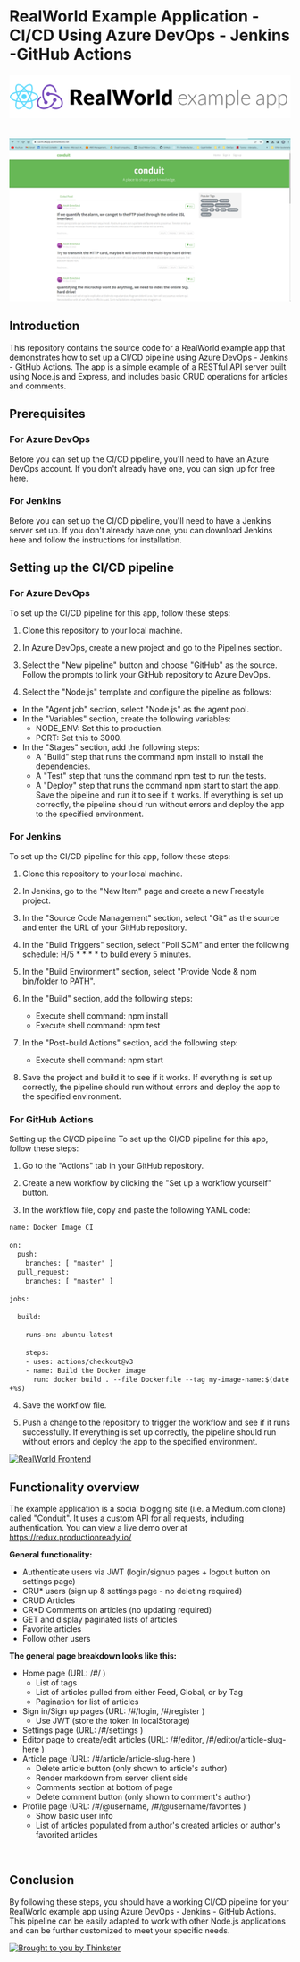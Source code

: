 # RealWorld Example Application - CI/CD Using Azure DevOps - Jenkins -GitHub Actions

###### ![React + Redux Example App](project-logo.png)

![Alt text](Media/Screenshot%202023-02-05%20025857.png)

## Introduction
This repository contains the source code for a RealWorld example app that demonstrates how to set up a CI/CD pipeline using Azure DevOps - Jenkins - GitHub Actions. The app is a simple example of a RESTful API server built using Node.js and Express, and includes basic CRUD operations for articles and comments.


## Prerequisites
### For Azure DevOps
Before you can set up the CI/CD pipeline, you'll need to have an Azure DevOps account. If you don't already have one, you can sign up for free here.

### For Jenkins
Before you can set up the CI/CD pipeline, you'll need to have a Jenkins server set up. If you don't already have one, you can download Jenkins here and follow the instructions for installation.

## Setting up the CI/CD pipeline
### For Azure DevOps

To set up the CI/CD pipeline for this app, follow these steps:

1. Clone this repository to your local machine.

2. In Azure DevOps, create a new project and go to the Pipelines section.

3. Select the "New pipeline" button and choose "GitHub" as the source. Follow the prompts to link your GitHub repository to Azure DevOps.

4. Select the "Node.js" template and configure the pipeline as follows:

+ In the "Agent job" section, select "Node.js" as the agent pool.
+ In the "Variables" section, create the following variables:
   + NODE_ENV: Set this to production.
   + PORT: Set this to 3000.
+ In the "Stages" section, add the following steps:
   + A "Build" step that runs the command npm install to install the dependencies.
   + A "Test" step that runs the command npm test to run the tests.
   + A "Deploy" step that runs the command npm start to start the app.
Save the pipeline and run it to see if it works. If everything is set up correctly, the pipeline should run without errors and deploy the app to the specified environment.

### For Jenkins

To set up the CI/CD pipeline for this app, follow these steps:

1. Clone this repository to your local machine.

2. In Jenkins, go to the "New Item" page and create a new Freestyle project.

3. In the "Source Code Management" section, select "Git" as the source and enter the URL of your GitHub repository.

4. In the "Build Triggers" section, select "Poll SCM" and enter the following schedule: H/5 * * * * to build every 5 minutes.

5. In the "Build Environment" section, select "Provide Node & npm bin/folder to PATH".

6. In the "Build" section, add the following steps:

   + Execute shell command: npm install
   + Execute shell command: npm test
7. In the "Post-build Actions" section, add the following step:
   + Execute shell command: npm start
8. Save the project and build it to see if it works. If everything is set up correctly, the pipeline should run without errors and deploy the app to the specified environment.

### For GitHub Actions

Setting up the CI/CD pipeline
To set up the CI/CD pipeline for this app, follow these steps:

1. Go to the "Actions" tab in your GitHub repository.

2. Create a new workflow by clicking the "Set up a workflow yourself" button.

3. In the workflow file, copy and paste the following YAML code:

```
name: Docker Image CI

on:
  push:
    branches: [ "master" ]
  pull_request:
    branches: [ "master" ]

jobs:

  build:

    runs-on: ubuntu-latest

    steps:
    - uses: actions/checkout@v3
    - name: Build the Docker image
      run: docker build . --file Dockerfile --tag my-image-name:$(date +%s)
```
4. Save the workflow file.

5. Push a change to the repository to trigger the workflow and see if it runs successfully. If everything is set up correctly, the pipeline should run without errors and deploy the app to the specified environment.



[![RealWorld Frontend](https://img.shields.io/badge/realworld-frontend-%23783578.svg)](http://realworld.io)


## Functionality overview

The example application is a social blogging site (i.e. a Medium.com clone) called "Conduit". It uses a custom API for all requests, including authentication. You can view a live demo over at https://redux.productionready.io/

**General functionality:**

- Authenticate users via JWT (login/signup pages + logout button on settings page)
- CRU* users (sign up & settings page - no deleting required)
- CRUD Articles
- CR*D Comments on articles (no updating required)
- GET and display paginated lists of articles
- Favorite articles
- Follow other users

**The general page breakdown looks like this:**

- Home page (URL: /#/ )
    - List of tags
    - List of articles pulled from either Feed, Global, or by Tag
    - Pagination for list of articles
- Sign in/Sign up pages (URL: /#/login, /#/register )
    - Use JWT (store the token in localStorage)
- Settings page (URL: /#/settings )
- Editor page to create/edit articles (URL: /#/editor, /#/editor/article-slug-here )
- Article page (URL: /#/article/article-slug-here )
    - Delete article button (only shown to article's author)
    - Render markdown from server client side
    - Comments section at bottom of page
    - Delete comment button (only shown to comment's author)
- Profile page (URL: /#/@username, /#/@username/favorites )
    - Show basic user info
    - List of articles populated from author's created articles or author's favorited articles

<br />

## Conclusion
By following these steps, you should have a working CI/CD pipeline for your RealWorld example app using Azure DevOps - Jenkins - GitHub Actions. This pipeline can be easily adapted to work with other Node.js applications and can be further customized to meet your specific needs.



[![Brought to you by Thinkster](https://raw.githubusercontent.com/gothinkster/realworld/master/media/end.png)](https://thinkster.io)
